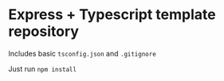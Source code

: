 # Express + Typescript template repository

Includes basic `tsconfig.json` and `.gitignore`

Just run `npm install`